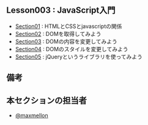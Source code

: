 Lesson003 : JavaScript入門
---

- [Section01](./section01.md) : HTMLとCSSとjavascriptの関係
- [Section02](./section02.md) : DOMを取得してみよう
- [Section03](./section03.md) : DOMの内容を変更してみよう
- [Section04](./section04.md) : DOMのスタイルを変更してみよう
- [Section05](./section05.md) : jQueryというライブラリを使ってみよう

備考
---



本セクションの担当者
---

- [@maxmellon](http://github.com/maxmellon)

